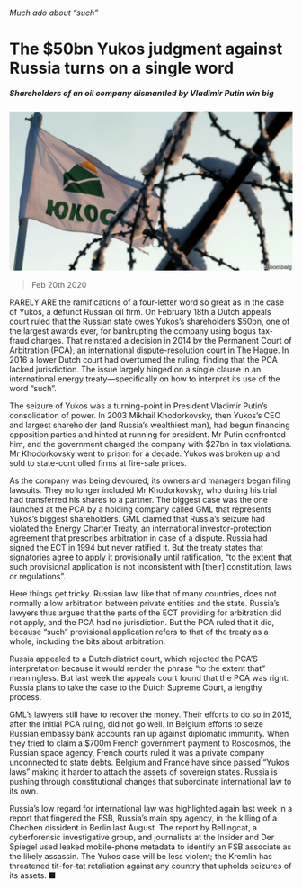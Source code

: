 ###### Much ado about “such”

# The $50bn Yukos judgment against Russia turns on a single word 

##### Shareholders of an oil company dismantled by Vladimir Putin win big 

![image](images/20200222_EUP504.jpg) 

> Feb 20th 2020 

RARELY ARE the ramifications of a four-letter word so great as in the case of Yukos, a defunct Russian oil firm. On February 18th a Dutch appeals court ruled that the Russian state owes Yukos’s shareholders $50bn, one of the largest awards ever, for bankrupting the company using bogus tax-fraud charges. That reinstated a decision in 2014 by the Permanent Court of Arbitration (PCA), an international dispute-resolution court in The Hague. In 2016 a lower Dutch court had overturned the ruling, finding that the PCA lacked jurisdiction. The issue largely hinged on a single clause in an international energy treaty—specifically on how to interpret its use of the word “such”.

The seizure of Yukos was a turning-point in President Vladimir Putin’s consolidation of power. In 2003 Mikhail Khodorkovsky, then Yukos’s CEO and largest shareholder (and Russia’s wealthiest man), had begun financing opposition parties and hinted at running for president. Mr Putin confronted him, and the government charged the company with $27bn in tax violations. Mr Khodorkovsky went to prison for a decade. Yukos was broken up and sold to state-controlled firms at fire-sale prices.


As the company was being devoured, its owners and managers began filing lawsuits. They no longer included Mr Khodorkovsky, who during his trial had transferred his shares to a partner. The biggest case was the one launched at the PCA by a holding company called GML that represents Yukos’s biggest shareholders. GML claimed that Russia’s seizure had violated the Energy Charter Treaty, an international investor-protection agreement that prescribes arbitration in case of a dispute. Russia had signed the ECT in 1994 but never ratified it. But the treaty states that signatories agree to apply it provisionally until ratification, “to the extent that such provisional application is not inconsistent with [their] constitution, laws or regulations”.

Here things get tricky. Russian law, like that of many countries, does not normally allow arbitration between private entities and the state. Russia’s lawyers thus argued that the parts of the ECT providing for arbitration did not apply, and the PCA had no jurisdiction. But the PCA ruled that it did, because “such” provisional application refers to that of the treaty as a whole, including the bits about arbitration.

Russia appealed to a Dutch district court, which rejected the PCA’S interpretation because it would render the phrase “to the extent that” meaningless. But last week the appeals court found that the PCA was right. Russia plans to take the case to the Dutch Supreme Court, a lengthy process.

GML’s lawyers still have to recover the money. Their efforts to do so in 2015, after the initial PCA ruling, did not go well. In Belgium efforts to seize Russian embassy bank accounts ran up against diplomatic immunity. When they tried to claim a $700m French government payment to Roscosmos, the Russian space agency, French courts ruled it was a private company unconnected to state debts. Belgium and France have since passed “Yukos laws” making it harder to attach the assets of sovereign states. Russia is pushing through constitutional changes that subordinate international law to its own.

Russia’s low regard for international law was highlighted again last week in a report that fingered the FSB, Russia’s main spy agency, in the killing of a Chechen dissident in Berlin last August. The report by Bellingcat, a cyberforensic investigative group, and journalists at the Insider and Der Spiegel used leaked mobile-phone metadata to identify an FSB associate as the likely assassin. The Yukos case will be less violent; the Kremlin has threatened tit-for-tat retaliation against any country that upholds seizures of its assets. ■

